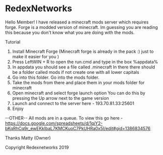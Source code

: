 # RedexNetworks
Hello Member!
I have released a minecraft mods server which requires forge. Forge is a modded version of minecraft. Im guessing you are reading this because you don't know what you are doing with the mods.

Tutorial
1) Install Minecraft Forge
	(Minecraft forge is already in the pack :) just to make it easier for you )
2) Press LeftWIN + R to open the run.cmd and type in the box %appdata%
3) In appdata you should see a file called .minecraft In there there should be a folder called mods if not create one with all lower capitals
4) Go into this folder. Go into the mods folder.
5) Take the mods from there and place them in your mods folder for minecraft
6) Open minecraft and select forge launch option
	You can do this by pressing the Up arrow next to the game version
7) Launch and connect to the server here - 	193.70.81.33:25601
8) Enjoy

--OTHER--
All mods are in a queue. To view this go here - https://docs.google.com/spreadsheets/d/1qjY2-bKqRhCq9r_ewEKkIbaL7KMCKuoC7PkUHRa0x5I/edit#gid=1386834576

Thanks
Matty (Owner)

Copyright Redexnetworks 2019

